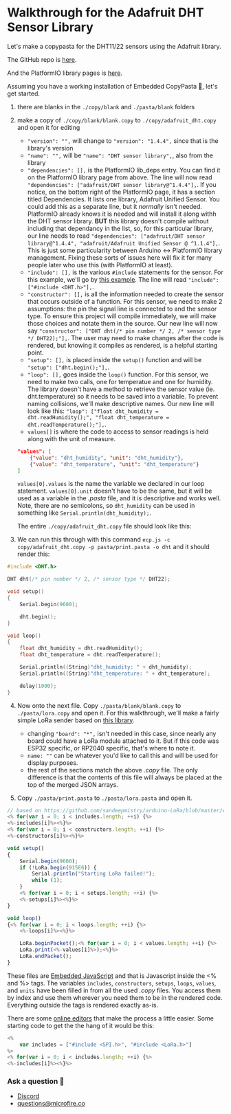 # Walkthrough for the Adafruit DHT Sensor Library
Let's make a copypasta for the DHT11/22 sensors using the Adafruit library.

The GitHub repo is [here](https://github.com/adafruit/DHT-sensor-library).

And the PlatformIO library pages is [here](https://registry.platformio.org/libraries/adafruit/DHT%20sensor%20library). 

Assuming you have a working installation of Embedded CopyPasta 🍝, let's get started.

1. there are blanks in the `./copy/blank` and `./pasta/blank` folders
2. make a copy of `./copy/blank/blank.copy` to `./copy/adafruit_dht.copy` and open it for editing
    - `"version": "",` will change to `"version": "1.4.4",` since that is the library's version
    - `"name": "",` will be `"name": "DHT sensor library",`, also from the library
    - `"dependencies": [],` is the PlatformIO lib_deps entry. You can find it on the PlatformIO library page from above. The line will now read `"dependencies": ["adafruit/DHT sensor library@^1.4.4"],`. If you notice, on the bottom right of the PlatformIO page, it has a section titled Dependencies. It lists one library, Adafruit Unified Sensor. You could add this as a separate line, but it *normally* isn't needed. PlatformIO already knows it is needed and will install it along withh the DHT sensor library. **BUT** this library doesn't compile without including that dependancy in the list, so, for this particular library, our line needs to read `"dependencies": ["adafruit/DHT sensor library@^1.4.4", "adafruit/Adafruit Unified Sensor @ ^1.1.4"],`. This is just some particularity between Arduino <-> PlatformIO library management. Fixing these sorts of issues here will fix it for many people later who use this (with PlatformIO at least). 
    - `"include": [],` is the various `#include` statements for the sensor. For this example, we'll go by [this example](https://github.com/adafruit/DHT-sensor-library/blob/master/examples/DHTtester/DHTtester.ino). The line will read `"include": ["#include <DHT.h>"],`. 
    - `"constructor": [],` is all the information needed to create the sensor that occurs outside of a function. For this sensor, we need to make 2 assumptions: the pin the signal line is connected to and the sensor type. To ensure this project will compile immediately, we will make those choices and notate them in the source. Our new line will now say `"constructor": ["DHT dht(/* pin number */ 2, /* sensor type */ DHT22);"],`. The user may need to make changes after the code is rendered, but knowing it compiles as rendered, is a helpful starting point. 
    - `"setup": [],` is placed inside the `setup()` function and will be `"setup": ["dht.begin();"],`. 
    - `"loop": [],` goes inside the `loop()` function. For this sensor, we need to make two calls, one for temperatue and one for humidity. The library doesn't have a method to retrieve the sensor value (ie. dht.temperature) so it needs to be saved into a variable. To prevent naming collisions, we'll make descriptive names. Our new line will look like this: `"loop": ["float dht_humidity = dht.readHumidity();", "float dht_temperature = dht.readTemperature();"],`.
    - `values[]` is where the code to access to sensor readings is held along with the unit of measure. 
    ```json
    "values": [
        {"value": "dht_humidity", "unit": "dht_humidity"},
        {"value": "dht_temperature", "unit": "dht_temperature"}
    ]
    ```
    `values[0].values` is the name the variable we declared in our loop statement. `values[0].unit` doesn't have to be the same, but it will be used as a variable in the *.pasta* file, and it is descriptive and works well. Note, there are no semicolons, so `dht_humidity` can be used in something like `Serial.println(dht_humidity);`. 

    The entire `./copy/adafruit_dht.copy` file should look like this:

3. We can run this through with this command
`ecp.js -c copy/adafruit_dht.copy -p pasta/print.pasta -o dht` and it should render this:

```cpp
#include <DHT.h>

DHT dht(/* pin number */ 2, /* sensor type */ DHT22);

void setup()
{
    Serial.begin(9600);

    dht.begin();
}

void loop()
{
    float dht_humidity = dht.readHumidity();
    float dht_temperature = dht.readTemperature();

    Serial.println((String)"dht_humidity: " + dht_humidity);
    Serial.println((String)"dht_temperature: " + dht_temperature);

    delay(1000);
}
```
4. Now onto the next file. Copy `./pasta/blank/blank.copy` to `./pasta/lora.copy` and open it. For this walkthrough, we'll make a fairly simple LoRa sender based on [this library](https://github.com/sandeepmistry/arduino-LoRa/). 
    - changing `"board": "*",` isn't needed in this case, since nearly any board could have a LoRa module attached to it. But if this code was ESP32 specific, or RP2040 specific, that's where to note it. 
    - `name: ""` can be whatever you'd like to call this and will be used for display purposes.
    - the rest of the sections match the above *.copy* file. The only difference is that the contents of this file will always be placed at the top of the merged JSON arrays.
 
5. Copy `./pasta/print.pasta` to `./pasta/lora.pasta` and open it. 
```js
// based on https://github.com/sandeepmistry/arduino-LoRa/blob/master/examples/LoRaSender/LoRaSender.ino 
<% for(var i = 0; i < includes.length; ++i) {%>
<%-includes[i]%><%}%>
<% for(var i = 0; i < constructors.length; ++i) {%>
<%-constructors[i]%><%}%>

void setup()
{
    Serial.begin(9600);
    if (!LoRa.begin(915E6)) {
        Serial.println("Starting LoRa failed!");
        while (1);
    }
    <% for(var i = 0; i < setups.length; ++i) {%>
    <%-setups[i]%><%}%>
}

void loop()
{<% for(var i = 0; i < loops.length; ++i) {%>
    <%-loops[i]%><%}%>

    LoRa.beginPacket();<% for(var i = 0; i < values.length; ++i) {%>
    LoRa.print(<%-values[i]%>);<%}%>
    LoRa.endPacket();
}
```
These files are [Embedded JavaScript](https://ejs.co/) and that is Javascript inside the <% and %> tags. The variables `includes`, `constructors`, `setups`, `loops`, `values`, and `units` have been filled in from all the used *.copy* files. You access them by index and use them wherever you need them to be in the rendered code. Everything outside the tags is rendered exactly as-is. 

There are some [online editors](https://ionicabizau.github.io/ejs-playground/) that make the process a little easier. Some starting code to get the the hang of it would be this:

```js
<%
    var includes = ["#include <SPI.h>", "#include <LoRa.h>"]
%>
<% for(var i = 0; i < includes.length; ++i) {%>
<%-includes[i]%><%}%>
```

### Ask a question 🤙

*   [Discord](https://discord.gg/rAnZPdW)
*   [questions@microfire.co](mailto:questions@microfire.co)